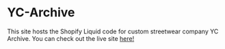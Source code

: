 # YC-Archive

This site hosts the Shopify Liquid code for custom streetwear company YC Archive. You can check out the live site [here!](ycarchive.com)
